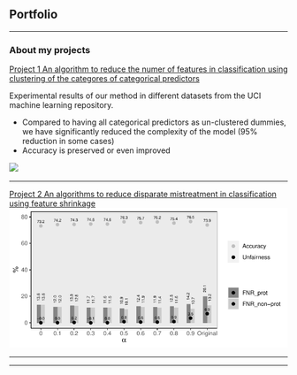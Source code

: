 ## Portfolio

---

### About my projects 

[Project 1 An algorithm to reduce the numer of features in classification using clustering of the categores of categorical predictors](https://marcelagalvisres.github.io/clustcat/)

Experimental results of our method in different datasets from the UCI machine learning repository. 

- Compared to having all categorical predictors as un-clustered dummies, we have significantly reduced the complexity of the model (95\% reduction in some cases)
- Accuracy is preserved or even improved

<img src="images/effect_clust.tiff?raw=true"/>

---

[Project 2 An algorithms to reduce disparate mistreatment in classification using feature shrinkage](http://example.com/)
<img src="images/german.pdf?raw=true"/>

---





---

